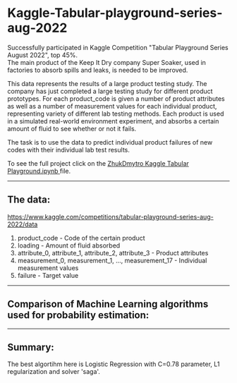 # Kaggle-Tabular-playground-series-aug-2022

Successfully participated in Kaggle Competition "Tabular Playground Series August 2022", top 45%.  
The main product of the Keep It Dry company Super Soaker, used in factories to absorb spills and leaks, is needed to be improved. 

This data represents the results of a large product testing study. The company has just completed a large testing study for different product prototypes.
For each product_code is given a number of product attributes as well as a number of measurement values for each individual product, representing variety of different lab testing methods. Each product is used in a simulated real-world environment experiment, and absorbs a certain amount of fluid to see whether or not it fails.

The task is to use the data to predict individual product failures of new codes with their individual lab test results.

To see the full project click on the <a href= "ZhukDmytro Kaggle Tabular Playground Series - Aug 2022.ipynb"> ZhukDmytro Kaggle Tabular Playground.ipynb </a>file.

---

## The data:

https://www.kaggle.com/competitions/tabular-playground-series-aug-2022/data

1. product_code - Code of the certain product
2. loading - Amount of fluid absorbed
3. attribute_0, attribute_1, attribute_2, attribute_3 - Product attributes
4. measurement_0, measurement_1, ..., measurement_17 - Individual measurement values
5. failure - Target value

---

## Comparison of Machine Learning algorithms used for probability estimation:

---

## Summary: 

The best algortihm here is Logistic Regression with C=0.78 parameter, L1 regularization and solver 'saga'.
